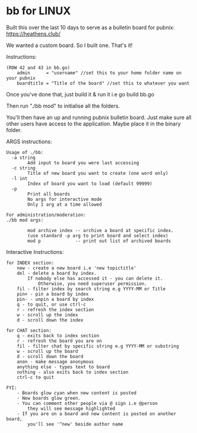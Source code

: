 # bb for LINUX
Built this over the last 10 days to serve as a 
bulletin board for pubnix: https://heathens.club/


We wanted a custom board. So I built one. That's it!

Instructions:

```
(ROW 42 and 43 in bb.go)
	admin      = "username" //set this to your home folder name on your pubnix
	boardtitle = "Title of the board" //set this to whatever you want
```
Once you've done that, just build it & run it i.e
go build bb.go

Then run "./bb mod" to initialise all the folders.

You'll then have an up and running pubnix bulletin board. Just make sure all other users have access to the application. Maybe place it in the binary folder.

ARGS instructions:

```
Usage of ./bb:
  -a string
        Add input to board you were last accessing
  -c string
        Title of new board you want to create (one word only)
  -l int
        Index of board you want to load (default 99999)
  -p
        Print all boards
        No args for interactive mode
        Only 1 arg at a time allowed
	
For administration/moderation:
./bb mod args:

        mod archive index -- archive a board at specific index.
        (use standard -p arg to print board and select index)
        mod p             -- print out list of archived boards

```

Interactive Instructions:
```
for INDEX section:
	new - create a new board i.e 'new topictitle'
	del - delete a board by index. 
		If nobody else has accessed it - you can delete it. 
	        Otherwise, you need superuser permission.
	fil - filter index by search string e.g YYYY-MM or Title
	pin+ - pin a board by index
	pin- - unpin a board by index
	q - to quit, or use ctrl-c
	r - refresh the index section
	w - scroll up the index
	d - scroll down the index
	
for CHAT section:
	q - exits back to index section
	r - refresh the board you are on
	fil - filter chat by specific string e.g YYYY-MM or substring
	w - scroll up the board
	d - scroll down the board
	anon - make message anonymous
	anything else - types text to board
	nothing - also exits back to index section
	ctrl-c to quit
	
FYI:
	- Boards glow cyan when new content is posted
	- New boards glow green.
	- You can comment other people via @ sign i.e @person
		they will see message highlighted
	- If you are on a board and new content is posted on another board, 
		you'll see '^new' beside author name
```


